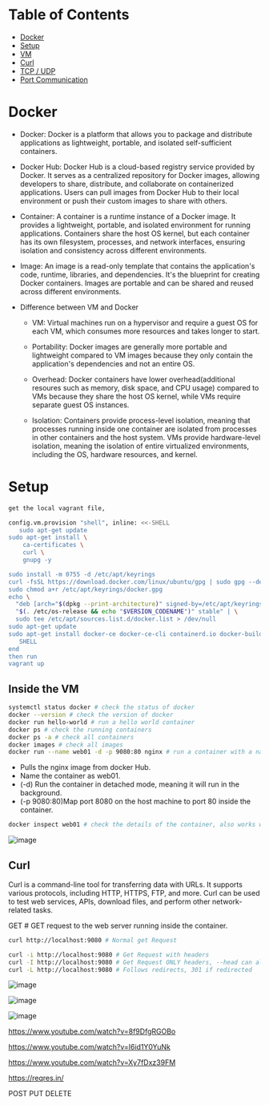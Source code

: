 # Table of Contents

- [Docker](#docker)
- [Setup](#setup)
- [VM](#inside-the-vm)
- [Curl](#curl)
- [TCP / UDP](#tcp--udp)
- [Port Communication](#port-communication)


# Docker
- Docker: Docker is a platform that allows you to package and distribute applications as lightweight, portable, and isolated self-sufficient containers.


- Docker Hub: Docker Hub is a cloud-based registry service provided by Docker. It serves as a centralized repository for Docker images, allowing developers to share, distribute, and collaborate on containerized applications. Users can pull images from Docker Hub to their local environment or push their custom images to share with others.


- Container: A container is a runtime instance of a Docker image. It provides a lightweight, portable, and isolated environment for running applications. Containers share the host OS kernel, but each container has its own filesystem, processes, and network interfaces, ensuring isolation and consistency across different environments.


- Image: An image is a read-only template that contains the application's code, runtime, libraries, and dependencies. It's the blueprint for creating Docker containers. Images are portable and can be shared and reused across different environments.


- Difference between VM and Docker
  - VM: Virtual machines run on a hypervisor and require a guest OS for each VM, which consumes more resources and takes longer to start.  
  
  - Portability: Docker images are generally more portable and lightweight compared to VM images because they only contain the application's dependencies and not an entire OS.
  
  - Overhead: Docker containers have lower overhead(additional resoures such as memory, disk space, and CPU usage) compared to VMs because they share the host OS kernel, while VMs require separate guest OS instances. 

  - Isolation: Containers provide process-level isolation, meaning that processes running inside one container are isolated from processes in other containers and the host system.
    VMs provide hardware-level isolation, meaning the isolation of entire virtualized environments, including the OS, hardware resources, and kernel.
    

# Setup
```bash
get the local vagrant file,

config.vm.provision "shell", inline: <<-SHELL
   sudo apt-get update
sudo apt-get install \
    ca-certificates \
    curl \
    gnupg -y

sudo install -m 0755 -d /etc/apt/keyrings
curl -fsSL https://download.docker.com/linux/ubuntu/gpg | sudo gpg --dearmor -o /etc/apt/keyrings/docker.gpg
sudo chmod a+r /etc/apt/keyrings/docker.gpg
echo \
  "deb [arch="$(dpkg --print-architecture)" signed-by=/etc/apt/keyrings/docker.gpg] https://download.docker.com/linux/ubuntu \
  "$(. /etc/os-release && echo "$VERSION_CODENAME")" stable" | \
  sudo tee /etc/apt/sources.list.d/docker.list > /dev/null
sudo apt-get update
sudo apt-get install docker-ce docker-ce-cli containerd.io docker-buildx-plugin docker-compose-plugin -y
   SHELL
end
then run
vagrant up
```

## Inside the VM

```bash
systemctl status docker # check the status of docker
docker --version # check the version of docker
docker run hello-world # run a hello world container
docker ps # check the running containers
docker ps -a # check all containers
docker images # check all images
docker run --name web01 -d -p 9080:80 nginx # run a container with a name and port mapping
```

* Pulls the nginx image from docker Hub.
* Name the container as web01.
* (-d) Run the container in detached mode, meaning it will run in the background.
* (-p 9080:80)Map port 8080 on the host machine to port 80 inside the container.


```bash
docker inspect web01 # check the details of the container, also works with id instead of container name
```
  
![image](https://github.com/Keeriiim/Vagrant/assets/117115289/3bee96c5-e3d2-45f1-b35f-4d962f0a0aa8)


## Curl
Curl is a command-line tool for transferring data with URLs. It supports various protocols, including HTTP, HTTPS, FTP, and more. Curl can be used to test web services, APIs, download files, and perform other network-related tasks.

GET # GET request to the web server running inside the container.
```bash
curl http://localhost:9080 # Normal get Request
```


```bash
curl -i http://localhost:9080 # Get Request with headers
curl -I http://localhost:9080 # Get Request ONLY headers, --head can also be used
curl -L http://localhost:9080 # Follows redirects, 301 if redirected
```

![image](https://github.com/Keeriiim/Vagrant/assets/117115289/cf3ea479-84be-4014-b7cf-482de6689884)


![image](https://github.com/Keeriiim/Vagrant/assets/117115289/f2d5c36a-aa03-4bba-9d44-2745f81eba86)
 
![image](https://github.com/Keeriiim/Vagrant/assets/117115289/255a9732-8a54-4679-a877-167039b01bd7)




https://www.youtube.com/watch?v=8f9DfgRGOBo

https://www.youtube.com/watch?v=I6id1Y0YuNk

https://www.youtube.com/watch?v=Xy7fDxz39FM

https://reqres.in/



POST
PUT
DELETE
```bash
